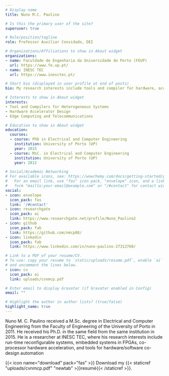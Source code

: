 ```yaml
---
# Display name
title: Nuno M.C. Paulino

# Is this the primary user of the site?
superuser: true

# Role/position/tagline
role: Professor Auxiliar Convidado, DEI

# Organizations/Affiliations to show in About widget
organizations:
- name: Faculdade de Engenharia da Universidade do Porto (FEUP)
  url: https://www.fe.up.pt/
- name: INESC TEC
  url: https://www.inesctec.pt/

# Short bio (displayed in user profile at end of posts)
bio: My research interests include tools and compiler for hardware, accelerator design, and edge and HPC computing.

# Interests to show in About widget
interests:
- Tool and Compilers for Heterogeneous Systems
- Hardware Accelerator Design
- Edge Computing and Telecommunications

# Education to show in About widget
education:
  courses:
  - course: PhD in Electrical and Computer Engineering
    institution: University of Porto (UP)
    year: 2015
  - course: MsC. in Electrical and Computer Engineering
    institution: University of Porto (UP)
    year: 2012

# Social/Academic Networking
# For available icons, see: https://wowchemy.com/docs/getting-started/page-builder/#icons
#   For an email link, use "fas" icon pack, "envelope" icon, and a link in the
#   form "mailto:your-email@example.com" or "/#contact" for contact widget.
social:
- icon: envelope
  icon_pack: fas
  link: '/#contact'
- icon: researchgate 
  icon_pack: ai
  link: https://www.researchgate.net/profile/Nuno_Paulino2
- icon: github
  icon_pack: fab
  link: https://github.com/nmcp88/
- icon: linkedin
  icon_pack: fab
  link: https://www.linkedin.com/in/nuno-paulino-27312760/

# Link to a PDF of your resume/CV.
# To use: copy your resume to `static/uploads/resume.pdf`, enable `ai` icons in `params.toml`, 
# and uncomment the lines below.
- icon: cv
  icon_pack: ai
  link: uploads/cvnmcp.pdf

# Enter email to display Gravatar (if Gravatar enabled in Config)
email: ""

# Highlight the author in author lists? (true/false)
highlight_name: true
---
```


Nuno M. C. Paulino received a M.Sc. degree in Electrical and Computer Engineering from the Faculty of Engineering of the University of Porto in 2011. He received his Ph.D. in the same field from the same institution in 2015. He is a researcher at INESC TEC, where his research interests include run-time reconfigurable systems, embedded systems in FPGAs, co-processor hardware acceleration, and tools for hardware/software co-design automation

{{< icon name="download" pack="fas" >}} Download my {{< staticref "uploads/cvnmcp.pdf" "newtab" >}}resumé{{< /staticref >}}.
